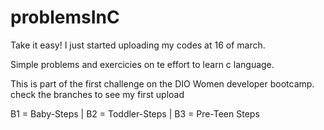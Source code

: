 # problemsInC
Take it easy! I just started uploading my codes at 16 of march. 

Simple problems and exercicies on te effort to learn c language. 

This is part of the first challenge on the DIO Women developer bootcamp.
check the branches to see my first upload

B1 = Baby-Steps | B2 = Toddler-Steps | B3 = Pre-Teen Steps


